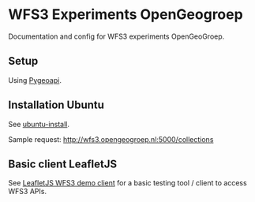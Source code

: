 # WFS3 Experiments OpenGeogroep

Documentation and config for WFS3 experiments OpenGeoGroep.

## Setup

Using [Pygeoapi](https://geopython.github.io/pygeoapi/).

## Installation Ubuntu

See [ubuntu-install](ubuntu-install.md).

Sample request: http://wfs3.opengeogroep.nl:5000/collections

## Basic client LeafletJS
See [LeafletJS WFS3 demo client](client/leafletjsdemo/index.html) for a basic testing tool / client to access WFS3 APIs.

